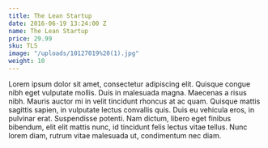 ```yaml
---
title: The Lean Startup
date: 2016-06-19 13:24:00 Z
name: The Lean Startup
price: 29.99
sku: TLS
image: "/uploads/10127019%20(1).jpg"
weight: 10
---
```


Lorem ipsum dolor sit amet, consectetur adipiscing elit. Quisque congue nibh eget vulputate mollis. Duis in malesuada magna. Maecenas a risus nibh. Mauris auctor mi in velit tincidunt rhoncus at ac quam. Quisque mattis sagittis sapien, in vulputate lectus convallis quis. Duis eu vehicula eros, in pulvinar erat. Suspendisse potenti. Nam dictum, libero eget finibus bibendum, elit elit mattis nunc, id tincidunt felis lectus vitae tellus. Nunc lorem diam, rutrum vitae malesuada ut, condimentum nec diam.